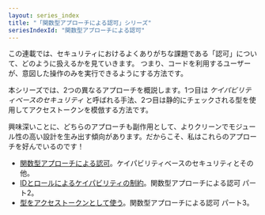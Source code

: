 ```yaml
---
layout: series_index
title: "「関数型アプローチによる認可」シリーズ"
seriesIndexId: "関数型アプローチによる認可"
---
```


この連載では、セキュリティにおけるよくありがちな課題である「認可」について、どのように扱えるかを見ていきます。
つまり、コードを利用するユーザーが、意図した操作のみを実行できるようにする方法です。

本シリーズでは、2つの異なるアプローチを概説します。1つ目は *ケイパビリティベースのセキュリティ* と呼ばれる手法、2つ目は静的にチェックされる型を使用してアクセストークンを模倣する方法です。

興味深いことに、どちらのアプローチも副作用として、よりクリーンでモジュール性の高い設計を生み出す傾向があります。だからこそ、私はこれらのアプローチを好んでいるのです！



* [関数型アプローチによる認可](../posts/capability-based-security.md)。ケイパビリティベースのセキュリティとその他。
* [IDとロールによるケイパビリティの制約](../posts/capability-based-security-2.md)。関数型アプローチによる認可 パート2。
* [型をアクセストークンとして使う](../posts/capability-based-security-3.md)。関数型アプローチによる認可 パート3。
